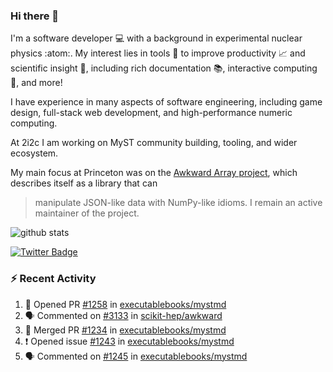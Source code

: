 ### Hi there 👋 

I'm a software developer 💻 with a background in experimental nuclear physics :atom:. My interest lies in tools :wrench: to improve productivity :chart_with_upwards_trend: and scientific insight :telescope:, including rich documentation 📚, interactive computing 🧮, and more! 

I have experience in many aspects of software engineering, including game design, full-stack web development, and high-performance numeric computing. 

At 2i2c I am working on MyST community building, tooling, and wider ecosystem. 

My main focus at Princeton was on the [Awkward Array project](awkward-array.org/), which describes itself as a library that can 
> manipulate JSON-like data with NumPy-like idioms. I remain an active maintainer of the project. 

![github stats](https://github-readme-stats.vercel.app/api?username=agoose77&show_icons=true&hide_rank=true&hide_title=true&bg_color=30,e76445,904e95&text_color=efe3ec&icon_color=efe3ec)
<!--
**agoose77/agoose77** is a ✨ _special_ ✨ repository because its `README.md` (this file) appears on your GitHub profile.

Here are some ideas to get you started:

- 🔭 I’m currently working on ...
- 🌱 I’m currently learning ...
- 👯 I’m looking to collaborate on ...
- 🤔 I’m looking for help with ...
- 💬 Ask me about ...
- 📫 How to reach me: ...
- 😄 Pronouns: ...
- ⚡ Fun fact: ...
-->

[![Twitter Badge](https://img.shields.io/twitter/follow/agoose77?style=flat-square&logo=Twitter&logoColor=white&color=cornflowerblue)](https://twitter.com/agoose77)

### :zap: Recent Activity

<!--START_SECTION:activity-->
1. 💪 Opened PR [#1258](https://github.com/executablebooks/mystmd/pull/1258) in [executablebooks/mystmd](https://github.com/executablebooks/mystmd)
2. 🗣 Commented on [#3133](https://github.com/scikit-hep/awkward/issues/3133#issuecomment-2136150736) in [scikit-hep/awkward](https://github.com/scikit-hep/awkward)
3. 🎉 Merged PR [#1234](https://github.com/executablebooks/mystmd/pull/1234) in [executablebooks/mystmd](https://github.com/executablebooks/mystmd)
4. ❗ Opened issue [#1243](https://github.com/executablebooks/mystmd/issues/1243) in [executablebooks/mystmd](https://github.com/executablebooks/mystmd)
5. 🗣 Commented on [#1245](https://github.com/executablebooks/mystmd/issues/1245#issuecomment-2135531597) in [executablebooks/mystmd](https://github.com/executablebooks/mystmd)
<!--END_SECTION:activity-->
